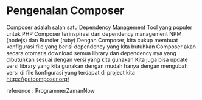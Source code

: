 # Pengenalan Composer
Composer adalah salah satu Dependency Management Tool yang populer untuk PHP
Composer terinspirasi dari dependency management NPM (nodejs) dan Bundler (ruby)
Dengan Composer, kita cukup membuat konfigurasi file yang berisi dependency yang kita butuhkan
Composer akan secara otomatis download semua library dan dependency nya yang dibutuhkan sesuai dengan versi yang kita gunakan
Kita juga bisa update versi library yang kita gunakan dengan mudah hanya dengan mengubah versi di file konfigurasi yang terdapat di project kita
https://getcomposer.org/ 


reference : ProgrammerZamanNow